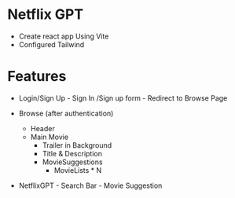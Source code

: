 # Netflix GPT
- Create react app Using Vite
- Configured Tailwind 

# Features
- Login/Sign Up
      - Sign In /Sign up form
      - Redirect to Browse Page
  
- Browse (after authentication)
     - Header
     - Main Movie
        - Trailer in Background
        - Title & Description
        - MovieSuggestions
            - MovieLists * N

- NetflixGPT
        - Search Bar
        - Movie Suggestion   